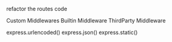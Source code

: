 refactor the routes code 

Custom Middlewares
Builtin Middleware
ThirdParty Middleware

express.urlencoded()
express.json()
express.static()
